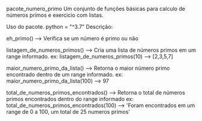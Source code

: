 pacote_numero_primo
Um conjunto de funções básicas para calculo de números primos e exercicio com listas.

Uso do pacote.
python = "^3.7"
Descrição:

eh_primo() --> Verifica se um número é primo ou não

listagem_de_numeros_primos() --> Cria uma lista de números primos em um range informado.
ex: listagem_de_numeros_primos(10) --> [2,3,5,7]

maior_numero_primo_da_lista() --> Retorna o maior número primo encontrado dentro de um range informado.
ex: maior_numero_primo_da_lista(100) --> 97

total_de_numeros_primos_encontrados() --> Retorna o total de números primos encontrados dentro do range informado
ex: total_de_numeros_primos_encontrados(100) --> 'Foram encontrados em um range de 0 a 100, um total de 25 numeros primos'